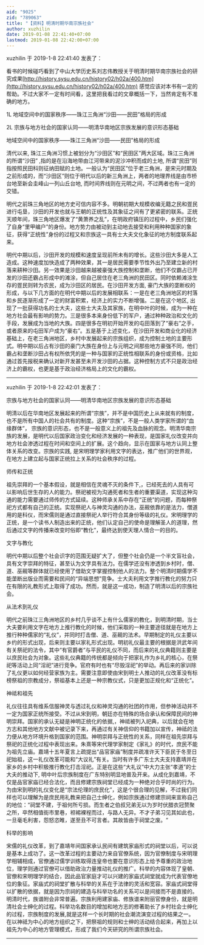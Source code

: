 ```yaml
---
aid: "9025"
zid: "789063"
title: "【资料】明清时期华南宗族社会"
author: xuzhilin
date: 2019-01-08 22:41:40+07:00
lastmod: 2019-01-08 22:42:00+07:00
---
```


xuzhilin 于 2019-1-8 22:41:40 发表了：

看书的时候碰巧看到了中山大学历史系刘志伟教授关于明清时期华南宗族社会的研究成果[http://history.sysu.edu.cn/history02/h02a/400.htm](http://history.sysu.edu.cn/history02/h02a/400.htm) 感觉应该对本书有一定的帮助。不过大家不一定有时间看，这里把我看过的文章概括一下，当然肯定有不准确的地方。

1L 地域空间中的国家秩序——珠江三角洲“沙田——民田”格局的形成

2L 宗族与地方社会的国家认同——明清华南地区宗族发展的意识形态基础

地域空间中的国家秩序——珠江三角洲“沙田——民田”格局的形成

清代以来, 珠江三角洲习惯上被划分为“沙田区”和“民田区”两大区域。珠江三角洲的所谓“沙田” ,指的是在沿海地带由江河带来的泥沙冲积而成的土地, 所谓“民田”则指按照民田科则征纳田赋的土地。一般认为“民田区”位于老三角洲，是宋元时期及之前形成的，而“沙田区”则位于明代以后的新三角洲上，两者的地理界线是由市桥台地至新会圭峰山一列山丘台地, 而时间界线则在元明之间，不过两者也有一定的交错。

明代之前珠三角地区的地方史可信内容不多。明朝初期大规模收编无籍之民和疍民进行屯垦，沙田的开发也就与王朝的正统性及其象征之间有了更紧密的联系。正统天顺年间，珠三角地区爆发了“黄萧养之乱”，在明政府镇压的过程中，乡民们强化了自身“里甲编户”的身份。地方势力由被动到主动地去接受和利用种种国家的象征，获得“正统性”身份的过程又和宗族这一具有士大夫文化象征的地方制度联系起来。

明代中期以后，沙田开发的规模和速度呈现前所未有的增长。这些沙田大多是人工造成。这种速度加快造成了两种效果，其一是居民需要季节性外出乃至建立新的村落来耕种沙田。另一效果是沙田越来越被豪强大族控制和垄断，他们不仅霸占已开发的沙田还霸占形成中的滩涂，但自己居住在老三角洲的民田区。同时依赖滩涂生存的疍民则转为农民，成为沙田区的居民。在沙田开发方面, 豪门大族的垄断权的形成，与以下几方面的在明代中期以后的发展相联系：一是在老三角洲地区的村落和乡民逐渐形成了一定的财富积累，经济上的实力不断增强。二是在这个地区, 出现了一批获得功名的士大夫，这些士大夫及其家族，在明中叶的时候，成为一种在地方社会最有影响的势力。三是很多本来身份低下的军户，通过种种政治和文化的手段，发展成为当地的大族。四是很多在明初开始开发的屯田落到了“豪右”之手，或者原来的屯田军户成为“豪右”。五是基于上述变化，在沙田开发和商业化的经济基础上，在老三角洲地区，乡村中发展起来的宗族组织，成为控制土地的主要形式。明中期以后占有沙田的豪门大族在身份上与元明之间那些地方豪强不同，他们霸占和垄断沙田占有权所依凭的是一种与国家的正统性相联系的身份或资格，比如通过首先报税来确认对新开发甚至未开发沙田的占据。这种控制方式不只是政治经济上的霸权，也更是基于政治经济格局上的文化的霸权。

---

xuzhilin 于 2019-1-8 22:42:01 发表了：

宗族与地方社会的国家认同——明清华南地区宗族发展的意识形态基础

明清以后在华南地区发展起来的所谓“宗族”，并不是中国历史上从来就有的制度，也不是所有中国人的社会共有的制度。这种“宗族”，不是一般人类学家所谓的“血缘群体”， 宗族的意识形态，也不是一般意义上的祖先及血脉的观念。明清华南宗族的发展，是明代以后国家政治变化和经济发展的一种表现，是国家礼仪改变并向地方社会渗透过程在时间和空间上的扩展。这个趋向，显示在国家与地方认同上整体关系的改变。宗族的实践, 是宋明理学家利用文字的表达，推广他们的世界观，在地方上建立起与国家正统拉上关系的社会秩序的过程。

师传和正统

祖先崇拜的一个基本假设，就是相信在灵魂不灭的条件下,，已经死去的人具有可以影响后世生存的人的能力。祭祀被视为沟通死者和生者的重要渠道，实现这种沟通的能力需要通过师传的方式延续。这种师承关系中存在“正统”的问题，而每种祭祀方式都有自己的正统。实现祭祀人与神灵沟通的办法，巫觋依靠的是法力，僧道用的是科仪，而宋儒则是通过直接祭祀人举行符合其身份等级的礼仪。宋明理学的正统，是一个读书人制造出来的正统，他们认定自己的使命是理解圣人的道理，然后通过文字的传播来改变时俗即“教化”，最终达到使天理人情合一的目的。

文字与教化

明代中期以后整个社会识字的范围无疑扩大了，但整个社会仍是一个半文盲社会，具有文字崇拜的特征，甚至认为文字具有法力。在儒学还没有渗透到乡村时，僧、道、巫觋等群体就已经使用了借助文字掌握控制他人的法力。整个明清时期儒学不能垄断出版业而需要和民间的“异端思想”竞争。士大夫利用文字推行教化的努力只在有限的礼教形式上取得了成功。然而，就是这一成功，制造了明清以后的宗族社会。

从法术到礼仪

明代之前珠江三角洲地区的乡村几乎谈不上有什么儒家的教化，到明清时期，当士大夫要利用文字在地方上推行教化的时候，他们采取的一种主要途径就是在地方上推行种种儒家的“礼仪”，并同时打击僧、道、巫觋的法术。早期制定的礼仪主要以乡约的形式出现，后来则主要以家礼形式出现。明初礼仪最主要的根据是洪武年间有关祭祀的法令，其中“有官爵者”与平民的礼仪不同，而后来的礼仪典籍则主要是以庶民社会为对象。这些礼仪典籍的传统都是倾向于把家礼作为乡礼的核心，在祭祀等活动上同“淫祀”进行竞争。官府有时也有“尽毁淫祀”的举动。再后来的家训除了礼仪更以如何经营家族为主。需要注意即使由宋到明士人推动的礼仪改革没有标榜祭祖的宗教成分，祭祖基本上还是一种宗教仪式，只是更加正规化和“正统化”。

神祗和祖先

礼仪往往具有维系信服神灵与透过礼仪和神灵沟通的社团的作用，但参神活动并不一定为国家正统所接受。不过从宋到明，朝廷亦在特殊的场合承认和保障民间的神明崇拜。国家的承认无疑是神明正统化的依据,，神祗被列入祀典，以后就会在地方志和其他地方文献中被记录下来，再通过有关神信仰的书籍加以宣传，神祗的法力便从地方环境升格到国家的范围。神明崇拜与正统性的关系，同样在祖先崇拜与祭祀的正统化过程中表现出来。朱熹等宋代理学家制定《家礼》的时代，庶民不能为祖先立庙。嘉靖十五年夏言上疏提出“品官家庙”制度并疏准许天下臣民于冬至日祀始祖，这一礼仪改革可能和“大议礼”有关。当时有许多广东士大夫支持嘉靖并在家乡的乡村中积极推行教化打击淫祀。正是在这些“大礼议”中大力主张“孝道”的士大夫的推动下, 明中叶后宗族制度在广东特别明显地普及开来。从成化到嘉靖，不仅是品官家庙已经合法化，而且修建宗族祠堂已经成为一种绝对合乎时尚的行为。为由宋到明的礼仪变化是“宗法伦理的庶民化”，这是个很合理的见解，不过我们同样也可以理解为是庶民用礼教来把自己士绅化，例如宗族通过修建宗祠来宣称自己的地位：“祠堂不建，于祖何所亏损。而生者之伯叔兄弟无以为岁时伏腊衣冠赘聚之所，卒然相值街市里巷，袒裼裸裎而过，与路人无异。不才子弟习见其如此也，一旦毫毛利害，怨怒恣睢，遂至丑不可言者。其故皆由于祠堂之废。“

科举的影响

宋儒的礼仪改革，到了嘉靖年间国家承认民间有建筑家庙形式的祠堂以后，可以说是基本上成功了。这一改革过程的主要动力来自官僚系统，因为官僚制度与宋明理学相辅相成，官僚通过儒学训练取得连皇帝也要在意识形态上给予尊重的政治地位，理学则通过官僚可以借助政治力量推动礼仪的推广。科举的内容体现了皇朝、官僚和宋明理学的结合，因此品官家庭才可以兴建的家庙式祠堂就成为代表官僚地位的象征。家庙式的祠堂扩散与科举的关系在于法律的灵活和宽容。家庙式祠堂得以扩散的依据，就是因为宗祠的建造与科举功名的关系可以是间接而不是直接的。明清时代，族谱附会非常普遍。宗族利用建家庙、修族谱来附丽官僚身份，就是明清社会士绅化的过程。科举功名数目的增加和地方志的修著助长了乡村社会士绅化的过程，宗族制度的发展,就是这样一个长时期的社会潮流演变过程的结果之一。在以神祗为中心的地方组织之下，把祭祖的规则和士绅的活动结合起来，再加上以祖先为中心的地方管理模式，形成了我们今天研究的所谓宗族社会。

---
